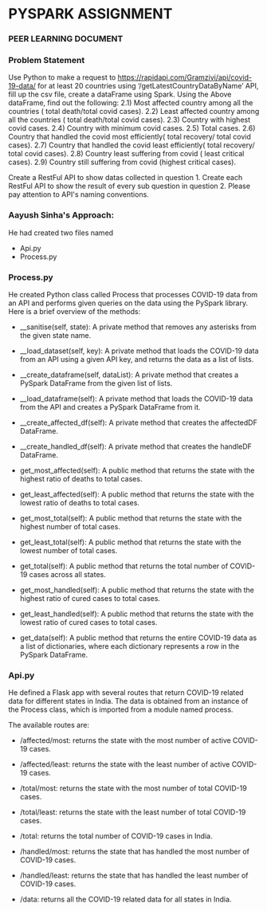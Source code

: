 # PYSPARK ASSIGNMENT 
### PEER LEARNING DOCUMENT
### Problem Statement
Use Python to make a request to https://rapidapi.com/Gramzivi/api/covid-19-data/ for at least 20 countries using ‘/getLatestCountryDataByName’ API, fill up the csv file, create a dataFrame using Spark. Using the Above dataFrame, find out the following: 
2.1) Most affected country among all the countries ( total death/total covid cases). 
2.2) Least affected country among all the countries ( total death/total covid cases). 
2.3) Country with highest covid cases. 
2.4) Country with minimum covid cases. 
2.5) Total cases. 
2.6) Country that handled the covid most efficiently( total recovery/ total covid cases). 
2.7) Country that handled the covid least efficiently( total recovery/ total covid cases). 
2.8) Country least suffering from covid ( least critical cases). 
2.9) Country still suffering from covid (highest critical cases). 

Create a RestFul API to show datas collected in question 1. Create each RestFul API to show the result of every sub question in question 2. Please pay attention to API's naming conventions.

### Aayush Sinha's Approach:
He had created two files named 
 - Api.py 
- Process.py
### Process.py
He created Python class called Process that processes COVID-19 data from an API and performs given queries on the data using the PySpark library. Here is a brief overview of the methods:

-  __sanitise(self, state): A private method that removes any asterisks from the given state name.
-  __load_dataset(self, key): A private method that loads the COVID-19 data from an API using a given API key, and returns the data as a list of lists.
    
-    __create_dataframe(self, dataList): A private method that creates a PySpark DataFrame from the given list of lists.
    
-    __load_dataframe(self): A private method that loads the COVID-19 data from the API and creates a PySpark DataFrame from it.
    
-   __create_affected_df(self): A private method that creates the affectedDF DataFrame.
    
-    __create_handled_df(self): A private method that creates the handleDF DataFrame.
    
-    get_most_affected(self): A public method that returns the state with the highest ratio of deaths to total cases.
    
-    get_least_affected(self): A public method that returns the state with the lowest ratio of deaths to total cases.
    
-    get_most_total(self): A public method that returns the state with the highest number of total cases.
    
-    get_least_total(self): A public method that returns the state with the lowest number of total cases.
    
-    get_total(self): A public method that returns the total number of COVID-19 cases across all states.
    
-    get_most_handled(self): A public method that returns the state with the highest ratio of cured cases to total cases.
    
-    get_least_handled(self): A public method that returns the state with the lowest ratio of cured cases to total cases.

-   get_data(self): A public method that returns the entire COVID-19 data as a list of dictionaries, where each dictionary represents a row in the PySpark DataFrame.

### Api.py
He defined a Flask app with several routes that return COVID-19 related data for different states in India. The data is obtained from an instance of the Process class, which is imported from a module named process.

The available routes are:

-   /affected/most: returns the state with the most number of active COVID-19 cases.
    
-    /affected/least: returns the state with the least number of active COVID-19 cases.
    
-    /total/most: returns the state with the most number of total COVID-19 cases.
    
-    /total/least: returns the state with the least number of total COVID-19 cases.
    
-    /total: returns the total number of COVID-19 cases in India.
    
-    /handled/most: returns the state that has handled the most number of COVID-19 cases.
    
-    /handled/least: returns the state that has handled the least number of COVID-19 cases.
    
-    /data: returns all the COVID-19 related data for all states in India.

